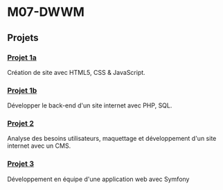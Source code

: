 # M07-DWWM

## Projets 

### [Projet 1a](./projet1a/consignes.md)
Création de site avec HTML5, CSS & JavaScript. 

### [Projet 1b](./projet1b/consignes.md)
Développer le back-end d'un site internet avec PHP, SQL.

### [Projet 2](./projet2b/consignes.md)
Analyse des besoins utilisateurs, maquettage et développement d'un site internet avec un CMS.

### [Projet 3]()
Développement en équipe d'une application web avec Symfony
